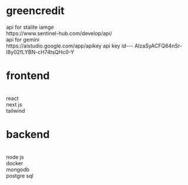 <h1> greencredit</h1>
 api for stalite iamge <br>
 https://www.sentinel-hub.com/develop/api/<br>
 api for gemini <br>
 https://aistudio.google.com/app/apikey   api key id--- AIzaSyACFQ64nSr-I8y02fLYBN-cH74tsQHc0-Y <br>

 <h1>frontend </h1> <br>
 react <br>
 next js <br>
 tailwind <br>
<h1>backend</h1> <br>
node js <br>
docker <br>
mongodb <br>
postgre sql 
 
